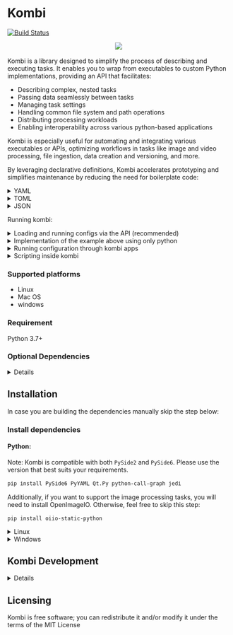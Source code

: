 # Kombi
[![Build Status](https://travis-ci.org/kombiHQ/kombi.svg?branch=master)](https://travis-ci.org/kombiHQ/kombi)

<p align="center">
    <img src="data/ui/icons/kombi.png?v=2" with="512" height="512"/>
</p>

Kombi is a library designed to simplify the process of describing and executing tasks. It enables you to wrap from executables to custom Python implementations, providing an API that facilitates:

- Describing complex, nested tasks
- Passing data seamlessly between tasks
- Managing task settings
- Handling common file system and path operations
- Distributing processing workloads
- Enabling interoperability across various python-based applications

Kombi is especially useful for automating and integrating various executables or APIs, optimizing workflows in tasks like image and video processing, file ingestion, data creation and versioning, and more.

By leveraging declarative definitions, Kombi accelerates prototyping and simplifies maintenance by reducing the need for boilerplate code:

<details><summary>YAML</summary>
<p>


```yaml
---
vars:
  prefix: "/tmp"
tasks:
- run: gafferScene
  metadata:
    match.types:
    - png
    match.vars:
      imageType:
      - sequence
  options:
    scene: "!kt {configDirectory}/scene.gfr"
  target: "!kt {prefix}/gafferBlurImageSequence/(newver <parent> as <ver>)/{name}_<ver>.(pad {frame} 6).exr"
  tasks:
  - run: ffmpeg
    options:
      frameRate: 23.976
      sourceColorSpace: bt709
      targetColorSpace: smpte170m
    target: "!kt (dirname {filePath})/{name}.mov"
```
</p>
</details>

<details><summary>TOML</summary>
<p>

```toml
[vars]
prefix = "/tmp"

[[tasks]]
run = "gafferScene"
target = "!kt {prefix}/gafferBlurImageSequence/(newver <parent> as <ver>)/{name}_<ver>.(pad {frame} 6).exr"

  [tasks.metadata]
  "match.types" = [
    "png"
  ]

    [tasks.metadata."match.vars"]
    imageType = [
      "sequence"
    ]

  [tasks.options]
  scene = "!kt {configDirectory}/scene.gfr"

  [[tasks.tasks]]
  run = "ffmpeg"
  target = "!kt (dirname {filePath})/{name}.mov"

    [tasks.tasks.options]
    frameRate = 23.976
    sourceColorSpace = "bt709"
    targetColorSpace = "smpte170m"
```
</details>

<details><summary>JSON</summary>
<p>

```json
{
  "vars": {
    "prefix": "/tmp"
  },
  "tasks": [
    {
      "run": "gafferScene",
      "metadata": {
        "match.types": [
          "png"
        ],
        "match.vars": {
          "imageType": [
            "sequence"
          ]
        }
      },
      "options": {
        "scene": "!kt {configDirectory}/scene.gfr"
      },
      "target": "!kt {prefix}/gafferBlurImageSequence/(newver <parent> as <ver>)/{name}_<ver>.(pad {frame} 6).exr",
      "tasks": [
        {
          "run": "ffmpeg",
          "options":{
            "frameRate": 23.976,
            "sourceColorSpace": "bt709",
            "targetColorSpace": "smpte170m"
          },
          "target": "!kt (dirname {filePath})/{name}.mov"
        }
      ]
    }
  ]
}
```
</details>

Running kombi:

<details><summary>Loading and running configs via the API (recommended)</summary>
<p>

```python
import os
import pathlib
from kombi.Element import Element
from kombi.TaskHolder.Loader import Loader
from kombi.Dispatcher import Dispatcher

# ensure the Gaffer executable is set correctly
# replace <GAFFER_LOCATION> with the path where Gaffer is installed (also, make sure ffmpeg is provided on your PATH)
if 'KOMBI_GAFFER_EXECUTABLE' not in os.environ:
    os.environ['KOMBI_GAFFER_EXECUTABLE'] = '<GAFFER_LOCATION>/bin/gaffer'

# this data data is shipped with kombi under <kombi/data/examples/gafferBlurImageSequence>
gafferBlurImageSequenceExampleDirectory = pathlib.Path("<KOMBI>/data/examples/gafferBlurImageSequence")

# looking for all image sequences Path objects that we are interested as input
imageSequencePaths = gafferBlurImageSequenceExampleDirectory.joinpath("imageSequence").glob("*.png")

# creating elements based on the Path objects which will be used as input for the tasks.
imageSequenceElements = map(Element.create, imageSequencePaths)

# loading tasks defined based on a config
taskHolderLoader = Loader()
taskHolderLoader.loadFromFile(gafferBlurImageSequenceExampleDirectory.joinpath('config.json'))

# executing task holder through a dispatcher (kombi provides many ways to execute it)
dispatcher = Dispatcher.create('local')
for taskHolder in taskHolderLoader.taskHolders():
    dispatcher.dispatch(taskHolder, imageSequenceElements)
```
</details>

<details><summary>Implementation of the example above using only python</summary>
<p>

```python
import os
import pathlib
from kombi.Element import Element
from kombi.Task import Task
from kombi.Template import Template
from kombi.TaskHolder import TaskHolder
from kombi.Dispatcher import Dispatcher

# ensure the Gaffer executable is set correctly by replacing <GAFFER_LOCATION> with the path where
# Gaffer (gafferhq.org) is installed. Also, make sure ffmpeg is provided on your PATH. 
# Otherwise, use the environment KOMBI_FFMPEG_EXECUTABLE to define the location of the ffmpeg executable.
if 'KOMBI_GAFFER_EXECUTABLE' not in os.environ:
    os.environ['KOMBI_GAFFER_EXECUTABLE'] = '<GAFFER_LOCATION>/bin/gaffer'

# define the directory containing the example data for the Gaffer blur image sequence
gafferBlurImageSequenceExampleDirectory = pathlib.Path("<KOMBI>/data/examples/gafferBlurImageSequence")

# retrieve all image sequence paths (PNG files) in the specified directory
imageSequencePaths = gafferBlurImageSequenceExampleDirectory.joinpath("imageSequence").glob("*.png")

# create Element objects for each image sequence path to be used as input for the tasks
imageSequenceElements = map(Element.create, imageSequencePaths)

# create the gaffer scene task
gafferSceneTask = Task.create('gafferScene')
gafferSceneTask.setOption('scene', str(gafferBlurImageSequenceExampleDirectory.joinpath('scene.gfr')))

# setting metadata (in this example we are using metadata to filter out the compatible elements)
gafferSceneTask.setMetadata(
    "match.types",
    ["png"]
)
gafferSceneTask.setMetadata(
    "match.vars.imageType", [
            "sequence"
        ]
    }
)

# create the ffmpeg task with specific options
ffmpegTask = Task.create('ffmpeg')
ffmpegTask.setOption('frameRate', 23.976)
ffmpegTask.setOption('sourceColorSpace', 'bt709')
ffmpegTask.setOption('targetColorSpace', 'smpte170m')

# since we want to define a task that will run after the gaffer scene task is done. We need to create a "Task Holder" object
# that is going to allow us to define the coupling and a few more features.
# We want also to use a template for the data that will be generated by the gaffer scene task. This template uses a built-in
# expression language made for kombi to simplify common operations (inspired by lisp).
gafferSceneTargetTemplate = Template("!kt {prefix}/gafferBlurImageSequence/(newver <parent> as <ver>)/{name}_<ver>.(pad {frame} 6).exr")

# creating the task holder object
taskHolder = TaskHolder(gafferSceneTask, gafferSceneTargetTemplate)

# the prefix variable is not defined by the elements. Therefore, we are injecting the value for that
# (feel free to replace /tmp for another path...)
taskHolder.addVar('prefix', "/tmp")

# now creating the sub task holder that will be called when the parent task holder is done
ffmpegTargetTemplate = Template("!kt (dirname {filePath})/{name}.mov")
taskHolder.addSubTaskHolder(TaskHolder(ffmpegTask, ffmpegTargetTemplate))

# executing task holder through a dispatcher (kombi provides many ways to execute it)
dispatcher = Dispatcher.create('local')
dispatcher.dispatch(taskHolder, imageSequenceElements)
```
</details>

<details><summary>Running configuration through kombi apps</summary>
<p>

Note: replace `<KOMBI>` for the path where kombi is provided

### Running configuration through the command-line (headless):
```bash
<KOMBI>/bin/kombi <KOMBI>/data/examples/gafferBlurImageSequence <KOMBI>/data/examples/gafferBlurImageSequence/imageSequence
```

The stdout output (task reporter) when running in headless mode is structured to facilitate easy parsing with command-line tools:
```
gafferScene		exr		/tmp/gafferBlurImageSequence/v0004/foo_def_abc_bla_001_v0004.000001.exr
gafferScene		exr		/tmp/gafferBlurImageSequence/v0004/foo_def_abc_bla_001_v0004.000002.exr
gafferScene		exr		/tmp/gafferBlurImageSequence/v0004/foo_def_abc_bla_001_v0004.000003.exr
gafferScene		exr		/tmp/gafferBlurImageSequence/v0004/foo_def_abc_bla_001_v0004.000004.exr
gafferScene		exr		/tmp/gafferBlurImageSequence/v0004/foo_def_abc_bla_001_v0004.000005.exr
gafferScene		exr		/tmp/gafferBlurImageSequence/v0004/foo_def_abc_bla_001_v0004.000006.exr
gafferScene		exr		/tmp/gafferBlurImageSequence/v0004/foo_def_abc_bla_001_v0004.000007.exr
gafferScene		exr		/tmp/gafferBlurImageSequence/v0004/foo_def_abc_bla_001_v0004.000008.exr
gafferScene		exr		/tmp/gafferBlurImageSequence/v0004/foo_def_abc_bla_001_v0004.000009.exr
gafferScene		exr		/tmp/gafferBlurImageSequence/v0004/foo_def_abc_bla_001_v0004.000010.exr
gafferScene		exr		/tmp/gafferBlurImageSequence/v0004/foo_def_abc_bla_001_v0004.000011.exr
gafferScene		exr		/tmp/gafferBlurImageSequence/v0004/foo_def_abc_bla_001_v0004.000012.exr
ffmpeg			mov		/tmp/gafferBlurImageSequence/v0004/foo_def_abc_bla_001_v0004.mov
copy			mov		/tmp/gafferBlurImageSequence/v0004/foo_def_abc_bla_001_v0004.mov_copy.mov
```

### Running configuration through the UI (kombiqt) shipped with kombi:

Note: right-click on the image sequence to list the available tasks
```bash
<KOMBI>/bin/kombi-gui <KOMBI>/data/examples/gafferBlurImageSequence <KOMBI>/data/examples/gafferBlurImageSequence/imageSequence
```
<img src="data/doc/kombi-gui-screenshot.gif?v=1"/>

The stdout output (task reporter) when running from the UI is designed to be more user-friendly:
```
gafferScene output (execution 4 seconds):
  - exr(/tmp/gafferBlurImageSequence/v0003/foo_def_abc_bla_001_v0003.000001.exr)
  - exr(/tmp/gafferBlurImageSequence/v0003/foo_def_abc_bla_001_v0003.000002.exr)
  - exr(/tmp/gafferBlurImageSequence/v0003/foo_def_abc_bla_001_v0003.000003.exr)
  - exr(/tmp/gafferBlurImageSequence/v0003/foo_def_abc_bla_001_v0003.000004.exr)
  - exr(/tmp/gafferBlurImageSequence/v0003/foo_def_abc_bla_001_v0003.000005.exr)
  - exr(/tmp/gafferBlurImageSequence/v0003/foo_def_abc_bla_001_v0003.000006.exr)
  - exr(/tmp/gafferBlurImageSequence/v0003/foo_def_abc_bla_001_v0003.000007.exr)
  - exr(/tmp/gafferBlurImageSequence/v0003/foo_def_abc_bla_001_v0003.000008.exr)
  - exr(/tmp/gafferBlurImageSequence/v0003/foo_def_abc_bla_001_v0003.000009.exr)
  - exr(/tmp/gafferBlurImageSequence/v0003/foo_def_abc_bla_001_v0003.000010.exr)
  - exr(/tmp/gafferBlurImageSequence/v0003/foo_def_abc_bla_001_v0003.000011.exr)
  - exr(/tmp/gafferBlurImageSequence/v0003/foo_def_abc_bla_001_v0003.000012.exr)
done
ffmpeg output (execution 0 seconds):
  - mov(/tmp/gafferBlurImageSequence/v0003/foo_def_abc_bla_001_v0003.mov)
done
copy output (execution 0 seconds):
  - mov(/tmp/gafferBlurImageSequence/v0003/foo_def_abc_bla_001_v0003.mov_copy.mov)
done
```
</details>

<details><summary>Scripting inside kombi</summary>
Kombi comes with a built-in script editor, which can be particularly helpful in applications that either lack an integrated script editor or have a very limited one.

Use `<ctrl>` + `<enter>` to run the code. In case there is a selection in place only the selected code will be performed.

Hit the python button to add a script-editor tab to the main interface. These tabs and their contents remain consistent across sessions:

<img src="data/doc/kombi-script-editor-button.png?v=1"/>
<br/><br/>

You can adjust the panel size as needed. The color scheme is inspired by [VIM preferences](https://github.com/paulondc/prefs/blob/master/vimNotes.md):

<img src="data/doc/kombi-script-editor.png?v=2"/>


The script editor can interact with the main window through the `mainWindow()`, which is automatically defined for the script editor session for convenience. For instance:
```python
print(mainWindow().elementListWidget().elements())
print(mainWindow().elementListWidget().selectedElements())
```
</details>

### Supported platforms
- Linux
- Mac OS
- windows

### Requirement
Python 3.7+

### Optional Dependencies
<details>
<p>

Name | Version
--- | ---
Open Image IO (including python bindings/binary tools) | 1.7+
Open Color IO (including python bindings) | 1.0+
Gaffer | 0.53+
PySide | 2.0+
PyYAML | 6.0+
Py Call Graph | 2.1+
Jedi | 0.19+
Qt.py | 2.4+
FFmpeg (including ffprobe) | 7.0+
nuke | 9.0+
maya | 2016+
deadline | 9.0+
graphviz | 12.1+
</details>

## Installation

In case you are building the dependencies manually skip the step below:

### Install dependencies

#### Python:

Note: Kombi is compatible with both `PySide2` and `PySide6`. Please use the version that best suits your requirements.
```bash
pip install PySide6 PyYAML Qt.Py python-call-graph jedi
```

Additionally, if you want to support the image processing tasks, you will need to install OpenImageIO. Otherwise, feel free to skip this step:
```
pip install oiio-static-python
```

<details><summary>Linux</summary>
<p>

#### Ubuntu and derivatives:
```bash
apt-get install ffmpeg
apt-get install graphviz
apt-get install openimageio-tools
```

In recent versions of Ubuntu, you may also need to install `libxcb-cursor0` in order to use the `xcb` plugin for Qt:
```
apt install libxcb-cursor0
```
</details>

<details><summary>Windows</summary>
<p>

- [Python 3.7+](https://www.python.org/downloads)
- [FFmpeg](https://ffmpeg.org)
- [Graphviz](https://graphviz.org)
  
</details>

## Kombi Development

<details><summary>Details</summary>
<p>

#### Dependencies
Name | Version 
--- | --- 
Pylama | 7+
Setuptools | 75+

#### Running tests
```bash
cd <SRC_LOCATION>
./runtest
```

#### Running linters
Install requirements:
```
pip install pylama setuptools coverage
```
Run linter:
```bash
cd <SRC_LOCATION>
./runlint
```

#### Creating deployment package

```bash
cd <SRC_LOCATION>
python3 package.py
```

For advanced options please use the flag `--help`:
```bash
cd <SRC_LOCATION>
python3 package.py --help
```
</details>

## Licensing
Kombi is free software; you can redistribute it and/or modify it under the terms of the MIT License
